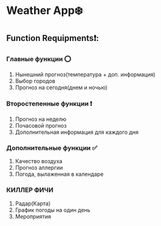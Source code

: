 # Weather App❄️
## Function Requipments❗:
### Главные функции ⭕
1. Нынешний прогноз(температура + доп. информация)
2. Выбор городов
3. Прогноз на сегодня(днем и ночью)
### Второстепенные функции ❗
1. Прогноз на неделю
2. Почасовой прогноз
3. Дополнительная информация для каждого дня
### Дополнительные функции ✅
1. Качество воздуха
2. Прогноз аллергии
3. Погода, вылаженная в календаре
### КИЛЛЕР ФИЧИ
1. Радар(Карта)
2. График погоды на один день
3. Мероприятия